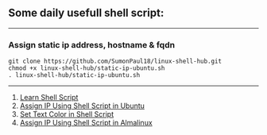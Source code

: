 ## Some daily usefull  shell script:
---
### Assign static ip address, hostname & fqdn
```
git clone https://github.com/SumonPaul18/linux-shell-hub.git
chmod +x linux-shell-hub/static-ip-ubuntu.sh
. linux-shell-hub/static-ip-ubuntu.sh
```
---


1. [Learn Shell Script](https://github.com/SumonPaul18/LinuxScripting/blob/main/learn-shell-script.md)
2. [Assign IP Using Shell Script in Ubuntu](https://github.com/SumonPaul18/LinuxScripting/blob/main/static-ip-ubuntu-22.sh)
3. [Set Text Color in Shell Script](https://github.com/SumonPaul18/LinuxScripting/blob/main/TextColor-ShellScript.txt)
4. [Assign IP Using Shell Script in Almalinux](https://github.com/SumonPaul18/LinuxScripting/blob/main/assign-ip-on-almalinux-9.sh)
